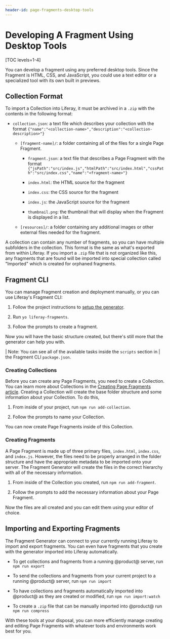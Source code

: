 ```yaml
---
header-id: page-fragments-desktop-tools
---
```


# Developing A Fragment Using Desktop Tools

[TOC levels=1-4]

You can develop a fragment using any preferred desktop tools. Since the Fragment
is HTML, CSS, and JavaScript, you could use a text editor or a specialized tool
with its own built in previews. 

## Collection Format

To import a Collection into Liferay, it must be archived in a `.zip` with the
contents in the following format:

- `collection.json`: a text file which describes your collection with the 
     format  `{"name":"<collection-name>","description":"<collection-description>"}`
 
  - `[fragment-name]/`: a folder containing all of the files for a single 
     Page Fragment.
 
    - `fragment.json`: a text file that describes a Page Fragment with the 
        format `{"jsPath":"src/index.js","htmlPath":"src/index.html","cssPath":"src/index.css","name":"<fragment-name>"}`
 
    - `index.html`: the HTML source for the fragment
 
    - `index.css`: the CSS source for the fragment
 
    - `index.js`: the JavaScript source for the fragment
    
    - `thumbnail.png`: the thumbnail that will display when the Fragment is displayed in a list.

  - `[resources]/`: a folder containing any additional images or other external
      files needed for the fragment.
 
A collection can contain any number of fragments, so you can have multiple
subfolders in the collection. This format is the same as what's exported from
within Liferay. If you import a `.zip` file that is not organized like this, 
any fragments that are found will be imported into special collection called 
"Imported" which is created for orphaned fragments.

## Fragment CLI

You can manage Fragment creation and deployment manually, or you can use 
Liferay's Fragment CLI:

1.  Follow the project instructions to [setup the generator](https://github.com/liferay/generator-liferay-fragments/blob/master/README.md).

2.  Run `yo liferay-fragments`.

3.  Follow the prompts to create a fragment.

Now you will have the basic structure created, but there's still more that the 
generator can help you with.

| Note: You can see all of the available tasks inside the `scripts` section in 
| the Fragment CLI `package.json`.

### Creating Collections

Before you can create any Page Fragments, you need to create a Collection. You 
can learn more about Collections in the [Creating Page Fragments article](user-guide-link).
Creating a Collection will create the base folder structure and some 
information about your Collection. To do this,

1.  From inside of your project, run `npm run add-collection`.

2.  Follow the prompts to name your Collection.

You can now create Page Fragments inside of this Collection.

### Creating Fragments

A Page Fragment is made up of three primary files, `index.html`, `index.css`, 
and `index.js`. However, the files need to be properly arranged in the folder 
structure and have the appropriate metadata to be imported onto your server. 
The Fragment Generator will create the files in the correct hierarchy with all 
of the necessary information.

1.  From inside of the Collection you created, run `npm run add-fragment`.

2.  Follow the prompts to add the necessary information about your Page 
    Fragment.
    
Now the files are all created and you can edit them using your editor of 
choice.

## Importing and Exporting Fragments

The Fragment Generator can connect to your currently running Liferay to import
and export fragments. You can even have fragments that you create with the 
generator imported into Liferay automatically.

* To get collections and fragments from a running @product@ server, run `npm run export`

* To send the collections and fragments from your current project to a running
    @product@ server, run `npm run import`
    
* To have collections and fragments automatically imported into @product@ as 
    they are created or modified, run `npm run import:watch`
    
* To create a `.zip` file that can be manually imported into @product@ run
    `npm run compress`
    
With these tools at your disposal, you can more efficiently manage creating 
and editing Page Fragments with whatever tools and environments work best for 
you. 